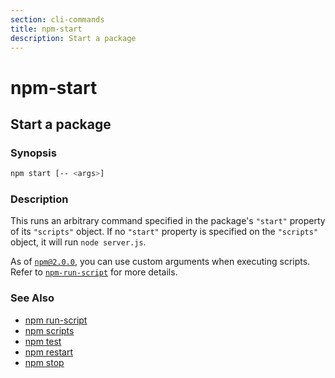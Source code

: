 ```yaml
---
section: cli-commands 
title: npm-start
description: Start a package
---
```


# npm-start

## Start a package

### Synopsis

```bash
npm start [-- <args>]
```

### Description

This runs an arbitrary command specified in the package's `"start"` property of
its `"scripts"` object. If no `"start"` property is specified on the
`"scripts"` object, it will run `node server.js`.

As of [`npm@2.0.0`](https://blog.npmjs.org/post/98131109725/npm-2-0-0), you can
use custom arguments when executing scripts. Refer to [`npm-run-script`](npm-run-script) for
more details.

### See Also

* [npm run-script](/cli-commands/npm-run-script)
* [npm scripts](/using-npm/scripts)
* [npm test](/cli-commands/npm-test)
* [npm restart](/cli-commands/npm-restart)
* [npm stop](/cli-commands/npm-stop)
